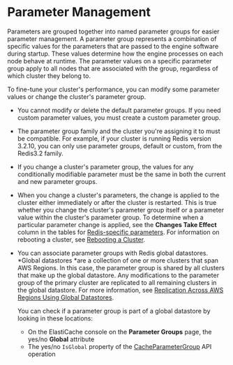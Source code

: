 # Parameter Management<a name="ParameterGroups.Management"></a>

Parameters are grouped together into named parameter groups for easier parameter management\. A parameter group represents a combination of specific values for the parameters that are passed to the engine software during startup\. These values determine how the engine processes on each node behave at runtime\. The parameter values on a specific parameter group apply to all nodes that are associated with the group, regardless of which cluster they belong to\.

To fine\-tune your cluster's performance, you can modify some parameter values or change the cluster's parameter group\.
+ You cannot modify or delete the default parameter groups\. If you need custom parameter values, you must create a custom parameter group\.
+ The parameter group family and the cluster you're assigning it to must be compatible\. For example, if your cluster is running Redis version 3\.2\.10, you can only use parameter groups, default or custom, from the Redis3\.2 family\.
+ If you change a cluster's parameter group, the values for any conditionally modifiable parameter must be the same in both the current and new parameter groups\.
+ When you change a cluster's parameters, the change is applied to the cluster either immediately or after the cluster is restarted\. This is true whether you change the cluster's parameter group itself or a parameter value within the cluster's parameter group\. To determine when a particular parameter change is applied, see the **Changes Take Effect** column in the tables for [Redis\-specific parameters](ParameterGroups.Redis.md)\. For information on rebooting a cluster, see [Rebooting a Cluster](Clusters.Rebooting.md)\.
+ You can associate parameter groups with Redis global datastores\. *Global datastores *are a collection of one or more clusters that span AWS Regions\. In this case, the parameter group is shared by all clusters that make up the global datastore\. Any modifications to the parameter group of the primary cluster are replicated to all remaining clusters in the global datastore\. For more information, see [Replication Across AWS Regions Using Global Datastores](Redis-Global-Datastore.md)\.

  You can check if a parameter group is part of a global datastore by looking in these locations:
  + On the ElastiCache console on the **Parameter Groups** page, the yes/no **Global** attribute 
  + The yes/no `IsGlobal` property of the [CacheParameterGroup](https://docs.aws.amazon.com/AmazonElastiCache/latest/APIReference/API_CacheParameterGroup.html) API operation